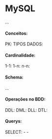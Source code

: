 # MySQL

...

#### Conceitos:

PK:
TIPOS DADOS:

#### Cardinalidade:

1-1:
1-n:
n-n:

#### Schema:

...


#### Operações no BDD:

DDL:
DML:
DLL:
DTL:

#### Querys:

SELECT:
    -
    -